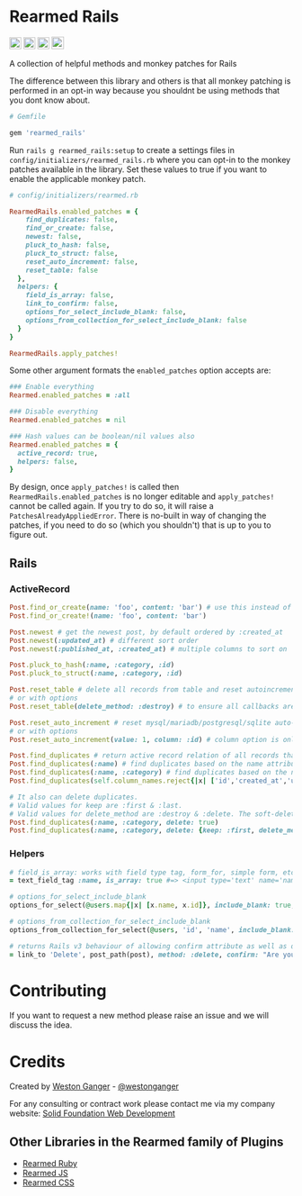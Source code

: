 # Rearmed Rails

<a href="https://badge.fury.io/rb/rearmed_rails" target="_blank"><img height="21" style='border:0px;height:21px;' border='0' src="https://badge.fury.io/rb/rearmed_rails.svg" alt="Gem Version"></a>
<a href='https://travis-ci.org/westonganger/rearmed_rails' target='_blank'><img height='21' style='border:0px;height:21px;' src='https://api.travis-ci.org/westonganger/rearmed_rails.svg?branch=master' border='0' alt='Build Status' /></a>
<a href='https://rubygems.org/gems/rearmed_rails' target='_blank'><img height='21' style='border:0px;height:21px;' src='https://ruby-gem-downloads-badge.herokuapp.com/rearmed?label=rubygems&type=total&total_label=downloads&color=brightgreen' border='0' alt='RubyGems Downloads' /></a>
<a href='https://ko-fi.com/A5071NK' target='_blank'><img height='22' style='border:0px;height:22px;' src='https://az743702.vo.msecnd.net/cdn/kofi1.png?v=a' border='0' alt='Buy Me a Coffee' /></a> 


A collection of helpful methods and monkey patches for Rails

The difference between this library and others is that all monkey patching is performed in an opt-in way because you shouldnt be using methods that you dont know about.

```ruby
# Gemfile

gem 'rearmed_rails'
```

Run `rails g rearmed_rails:setup` to create a settings files in `config/initializers/rearmed_rails.rb` where you can opt-in to the monkey patches available in the library. Set these values to true if you want to enable the applicable monkey patch.

```ruby
# config/initializers/rearmed.rb

RearmedRails.enabled_patches = {
    find_duplicates: false,
    find_or_create: false,
    newest: false,
    pluck_to_hash: false,
    pluck_to_struct: false,
    reset_auto_increment: false,
    reset_table: false
  },
  helpers: {
    field_is_array: false,
    link_to_confirm: false,
    options_for_select_include_blank: false,
    options_from_collection_for_select_include_blank: false
  }
}

RearmedRails.apply_patches!
```

Some other argument formats the `enabled_patches` option accepts are:

```ruby
### Enable everything
Rearmed.enabled_patches = :all

### Disable everything
Rearmed.enabled_patches = nil

### Hash values can be boolean/nil values also
Rearmed.enabled_patches = {
  active_record: true,
  helpers: false,
}
```

By design, once `apply_patches!` is called then `RearmedRails.enabled_patches` is no longer editable and `apply_patches!` cannot be called again. If you try to do so, it will raise a `PatchesAlreadyAppliedError`. There is no-built in way of changing the patches, if you need to do so (which you shouldn't) that is up to you to figure out.


## Rails

### ActiveRecord

```ruby
Post.find_or_create(name: 'foo', content: 'bar') # use this instead of the super confusing first_or_create method
Post.find_or_create!(name: 'foo', content: 'bar')

Post.newest # get the newest post, by default ordered by :created_at
Post.newest(:updated_at) # different sort order
Post.newest(:published_at, :created_at) # multiple columns to sort on

Post.pluck_to_hash(:name, :category, :id)
Post.pluck_to_struct(:name, :category, :id)

Post.reset_table # delete all records from table and reset autoincrement column (id), works with mysql/mariadb/postgresql/sqlite
# or with options
Post.reset_table(delete_method: :destroy) # to ensure all callbacks are fired

Post.reset_auto_increment # reset mysql/mariadb/postgresql/sqlite auto-increment column, if contains records then defaults to starting from next available number
# or with options
Post.reset_auto_increment(value: 1, column: :id) # column option is only relevant for postgresql

Post.find_duplicates # return active record relation of all records that have duplicates. By default it skips the primary_key, created_at, updated_at, & deleted_at columns
Post.find_duplicates(:name) # find duplicates based on the name attribute
Post.find_duplicates(:name, :category) # find duplicates based on the name & category attribute
Post.find_duplicates(self.column_names.reject{|x| ['id','created_at','updated_at','deleted_at'].include?(x)})

# It also can delete duplicates. 
# Valid values for keep are :first & :last.
# Valid values for delete_method are :destroy & :delete. The soft-delete option is only used if you are using acts_as_paranoid on your model.
Post.find_duplicates(:name, :category, delete: true)
Post.find_duplicates(:name, :category, delete: {keep: :first, delete_method: :destroy, soft_delete: true}) # these are the default settings for delete: true
```

### Helpers

```ruby
# field_is_array: works with field type tag, form_for, simple form, etc
= text_field_tag :name, is_array: true #=> <input type='text' name='name[]' />

# options_for_select_include_blank
options_for_select(@users.map{|x| [x.name, x.id]}, include_blank: true, selected: params[:user_id])

# options_from_collection_for_select_include_blank
options_from_collection_for_select(@users, 'id', 'name', include_blank: true, selected: params[:user_id])

# returns Rails v3 behaviour of allowing confirm attribute as well as data-confirm
= link_to 'Delete', post_path(post), method: :delete, confirm: "Are you sure you want to delete this post?" 
```

# Contributing
If you want to request a new method please raise an issue and we will discuss the idea. 


# Credits
Created by [Weston Ganger](https://westonganger.com) - [@westonganger](https://github.com/westonganger)

For any consulting or contract work please contact me via my company website: [Solid Foundation Web Development](https://solidfoundationwebdev.com)

## Other Libraries in the Rearmed family of Plugins
- [Rearmed Ruby](https://github.com/westonganger/rearmed-rb)
- [Rearmed JS](https://github.com/westonganger/rearmed_rails)
- [Rearmed CSS](https://github.com/westonganger/rearmed_css)
